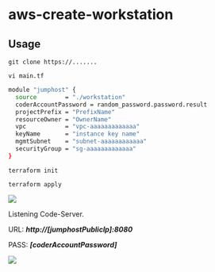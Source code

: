 # aws-create-workstation

## Usage 

```git clone https://....... ```

```vi main.tf```

```bash
module "jumphost" {
  source        = "./workstation"
  coderAccountPassword = random_password.password.result
  projectPrefix = "PrefixName"
  resourceOwner = "OwnerName"
  vpc           = "vpc-aaaaaaaaaaaaa"
  keyName       = "instance key name"
  mgmtSubnet    = "subnet-aaaaaaaaaaaa"
  securityGroup = "sg-aaaaaaaaaaaaa"
}
```
 
```terraform init```

```terraform apply```

![](./images/02.png)

Listening Code-Server.

URL:  ***http://[jumphostPublicIp]:8080***

PASS: ***[coderAccountPassword]***

![](./images/01.png)
